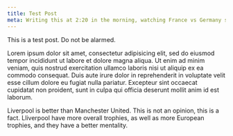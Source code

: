 ```yaml
---
title: Test Post
meta: Writing this at 2:20 in the morning, watching France vs Germany semifinal, France winning 2-0, courtesy of a Griezmann brace.
---
```


This is a test post. Do not be alarmed.

Lorem ipsum dolor sit amet, consectetur adipisicing elit, sed do eiusmod tempor incididunt ut labore et dolore magna aliqua. Ut enim ad minim veniam, quis nostrud exercitation ullamco laboris nisi ut aliquip ex ea commodo consequat. Duis aute irure dolor in reprehenderit in voluptate velit esse cillum dolore eu fugiat nulla pariatur. Excepteur sint occaecat cupidatat non proident, sunt in culpa qui officia deserunt mollit anim id est laborum.

Liverpool is better than Manchester United. This is not an opinion, this is a fact. Lliverpool have more overall trophies, as well as more European trophies, and they have a better mentality.
